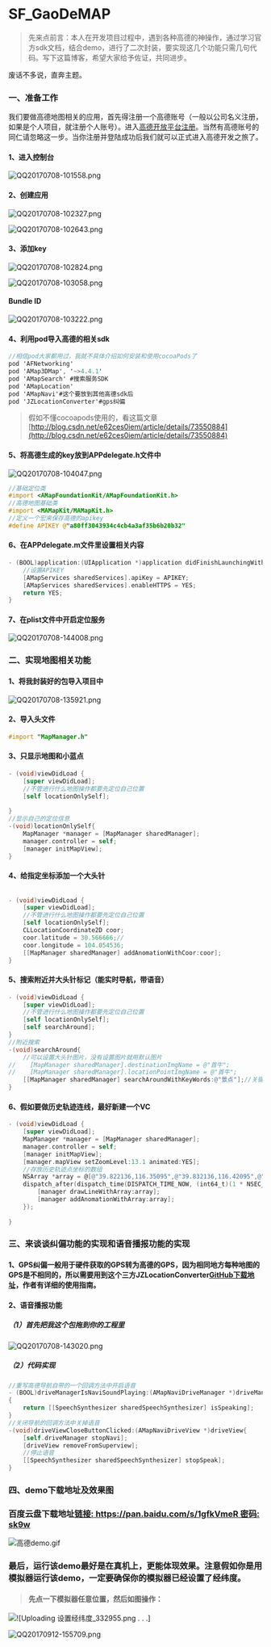 # SF_GaoDeMAP
> 先来点前言：本人在开发项目过程中，遇到各种高德的神操作，通过学习官方sdk文档，结合demo，进行了二次封装，要实现这几个功能只需几句代码。写下这篇博客，希望大家给予佐证，共同进步。

废话不多说，直奔主题。

### 一、准备工作
我们要做高德地图相关的应用，首先得注册一个高德账号（一般以公司名义注册，如果是个人项目，就注册个人账号）。进入[高德开放平台注册](http://lbs.amap.com/dev/id/newuser)。当然有高德账号的同仁请忽略这一步。当你注册并登陆成功后我们就可以正式进入高德开发之旅了。

#### 1、进入控制台
![QQ20170708-101558.png](http://upload-images.jianshu.io/upload_images/5351221-cca8bfa3a3686232.png?imageMogr2/auto-orient/strip%7CimageView2/2/w/1240)

#### 2、创建应用

![QQ20170708-102327.png](http://upload-images.jianshu.io/upload_images/5351221-5d3c4bedfb7e7c7b.png?imageMogr2/auto-orient/strip%7CimageView2/2/w/1240)

![QQ20170708-102643.png](http://upload-images.jianshu.io/upload_images/5351221-050d2a748f6e8b9d.png?imageMogr2/auto-orient/strip%7CimageView2/2/w/1240)

#### 3、添加key
		
![QQ20170708-102824.png](http://upload-images.jianshu.io/upload_images/5351221-475fceedc600273c.png?imageMogr2/auto-orient/strip%7CimageView2/2/w/1240)

![QQ20170708-103058.png](http://upload-images.jianshu.io/upload_images/5351221-27287683e1b7ae34.png?imageMogr2/auto-orient/strip%7CimageView2/2/w/1240)

#### Bundle ID
![QQ20170708-103222.png](http://upload-images.jianshu.io/upload_images/5351221-05cfe78070822ba0.png?imageMogr2/auto-orient/strip%7CimageView2/2/w/1240)

#### 4、利用pod导入高德的相关sdk
```objective-c
//相信pod大家都用过，我就不具体介绍如何安装和使用cocoaPods了
pod 'AFNetworking'
pod 'AMap3DMap', '~>4.4.1'
pod 'AMapSearch' #搜索服务SDK
pod 'AMapLocation'
pod 'AMapNavi'#这个要放到其他高德sdk后
pod 'JZLocationConverter'#gps纠偏
```

>假如不懂cocoapods使用的，看这篇文章[http://blog.csdn.net/e62ces0iem/article/details/73550884](http://blog.csdn.net/e62ces0iem/article/details/73550884)

#### 5、将高德生成的key放到APPdelegate.h文件中

![QQ20170708-104047.png](http://upload-images.jianshu.io/upload_images/5351221-4275552b36c2cdcb.png?imageMogr2/auto-orient/strip%7CimageView2/2/w/1240)

```objective-c
//基础定位类
#import <AMapFoundationKit/AMapFoundationKit.h>
//高德地图基础类
#import <MAMapKit/MAMapKit.h>
//定义一个宏来保存高德的apikey
#define APIKEY @"a80ff3043934c4cb4a3af35b6b20b32"
```

#### 6、在APPdelegate.m文件里设置相关内容
```objective-c
- (BOOL)application:(UIApplication *)application didFinishLaunchingWithOptions:(NSDictionary *)launchOptions {
    //设置APIKEY
    [AMapServices sharedServices].apiKey = APIKEY;
    [AMapServices sharedServices].enableHTTPS = YES;
    return YES;
}
```

#### 7、在plist文件中开启定位服务

![QQ20170708-144008.png](http://upload-images.jianshu.io/upload_images/5351221-6b7e00b88a9641d7.png?imageMogr2/auto-orient/strip%7CimageView2/2/w/1240)

### 二、实现地图相关功能

#### 1、将我封装好的包导入项目中

![QQ20170708-135921.png](http://upload-images.jianshu.io/upload_images/5351221-ad1923cf5eef225d.png?imageMogr2/auto-orient/strip%7CimageView2/2/w/1240)

#### 2、导入头文件
```objective-c
#import "MapManager.h"
```

#### 3、只显示地图和小蓝点
```objective-c
- (void)viewDidLoad {
    [super viewDidLoad];
    //不管进行什么地图操作都要先定位自己位置
    [self locationOnlySelf];
    
}
//显示自己的定位信息
-(void)locationOnlySelf{
    MapManager *manager = [MapManager sharedManager];
    manager.controller = self;
    [manager initMapView];
}
```

#### 4、给指定坐标添加一个大头针
```objective-c

- (void)viewDidLoad {
	[super viewDidLoad];
	//不管进行什么地图操作都要先定位自己位置
	[self locationOnlySelf];
	CLLocationCoordinate2D coor;
	coor.latitude = 30.566666;//
	coor.longitude = 104.054536;
	[[MapManager sharedManager] addAnomationWithCoor:coor];
}
```

#### 5、搜索附近并大头针标记（能实时导航，带语音）
```objective-c
- (void)viewDidLoad {
    [super viewDidLoad];
    //不管进行什么地图操作都要先定位自己位置
    [self locationOnlySelf];
    [self searchAround];
}
//附近搜索
-(void)searchAround{
    //可以设置大头针图片，没有设置图片就用默认图片
//    [MapManager sharedManager].destinationImgName = @"首牛";
//    [MapManager sharedManager].locationPointImgName = @"首牛";
    [[MapManager sharedManager] searchAroundWithKeyWords:@"景点"];//关键词可以随便写，只要高德能搜索的
}
```

#### 6、假如要做历史轨迹连线，最好新建一个VC
```objective-c
- (void)viewDidLoad {
    [super viewDidLoad];
    MapManager *manager = [MapManager sharedManager];
    manager.controller = self;
    [manager initMapView];
    [manager.mapView setZoomLevel:13.1 animated:YES];
    //存放历史轨迹点坐标的数组
    NSArray *array = @[@"39.822136,116.35095",@"39.832136,116.42095",@"39.902136,116.42095",@"39.902136,116.44095"];
    dispatch_after(dispatch_time(DISPATCH_TIME_NOW, (int64_t)(1 * NSEC_PER_SEC)), dispatch_get_main_queue(), ^{
        [manager drawLineWithArray:array];
        [manager addAnomationWithArray:array];
    });
    
}
```

### 三、来谈谈纠偏功能的实现和语音播报功能的实现

#### 1、GPS纠偏一般用于硬件获取的GPS转为高德的GPS，因为相同地方每种地图的GPS是不相同的，所以需要用到这个三方JZLocationConverter[GitHub下载地址](https://github.com/JackZhouCn/JZLocationConverter)，作者有详细的使用指南。

#### 2、语音播报功能

##### （1）首先把我这个包拖到你的工程里

![QQ20170708-143020.png](http://upload-images.jianshu.io/upload_images/5351221-11bf5d81cdc15944.png?imageMogr2/auto-orient/strip%7CimageView2/2/w/1240)

##### （2）代码实现
```objective-c
//重写高德导航自带的一个回调方法中开启语音
- (BOOL)driveManagerIsNaviSoundPlaying:(AMapNaviDriveManager *)driveManager
{
    return [[SpeechSynthesizer sharedSpeechSynthesizer] isSpeaking];
}
//关闭导航的回调方法中关掉语音
-(void)driveViewCloseButtonClicked:(AMapNaviDriveView *)driveView{
    [self.driveManager stopNavi];
    [driveView removeFromSuperview];
    //停止语音
    [[SpeechSynthesizer sharedSpeechSynthesizer] stopSpeak];
}

```

### 四、demo下载地址及效果图

### 百度云盘下载地址[链接: https://pan.baidu.com/s/1gfkVmeR 密码: sk9w](https://pan.baidu.com/s/1gfkVmeR)

![高德demo.gif](http://upload-images.jianshu.io/upload_images/5351221-c921713cb07b05f7.gif?imageMogr2/auto-orient/strip)


### 最后，运行该demo最好是在真机上，更能体现效果。注意假如你是用模拟器运行该demo，一定要确保你的模拟器已经设置了经纬度。
>#### 先点一下模拟器任意位置，然后如图操作：
![
![Uploading 设置经纬度_332955.png . . .]](http://upload-images.jianshu.io/upload_images/5351221-148774ba43cf1ea2.png?imageMogr2/auto-orient/strip%7CimageView2/2/w/1240)


![QQ20170912-155709.png](http://upload-images.jianshu.io/upload_images/5351221-dab6a73e70757359.png?imageMogr2/auto-orient/strip%7CimageView2/2/w/1240)
